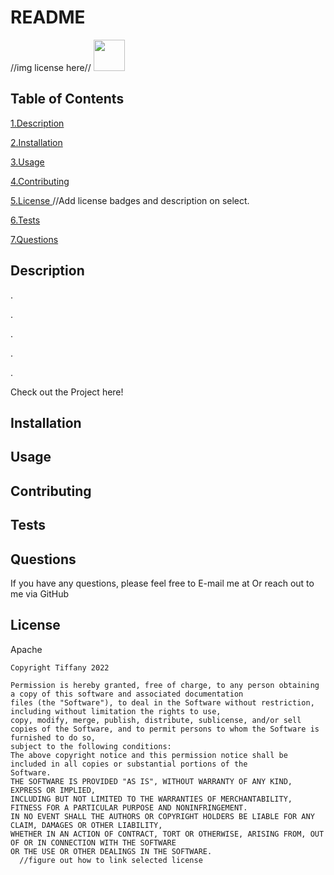 
# README

//img license here//
<img id="image" src=" " alt=" " width ="50px" height= "50px"> </img>

## Table of Contents

<a href="#description">1.Description </a>

<a href="#install">2.Installation </a>

<a href="#use">3.Usage </a>

<a href="#contribute">4.Contributing </a>

<a href="#license">5.License </a> //Add license badges and description on select.

<a href="#test">6.Tests </a>

<a href="#questions">7.Questions </a>



<h2 id="describe">Description</h2>



 . 

 .

 .

 .

 .

Check out the Project here!




<h2 id="install">Installation</h2>



<h2 id="use">Usage</h2>


    
<h2 id="contribute">Contributing</h2>



<h2 id="test"> Tests </h2>


<h2 id="questions">Questions</h2>

If you have any questions, please feel free to E-mail me at 
Or reach out to me via GitHub
 
 


<h2 id="license">License</h2>
Apache

    Copyright Tiffany 2022

    Permission is hereby granted, free of charge, to any person obtaining a copy of this software and associated documentation 
    files (the "Software"), to deal in the Software without restriction, including without limitation the rights to use, 
    copy, modify, merge, publish, distribute, sublicense, and/or sell copies of the Software, and to permit persons to whom the Software is furnished to do so, 
    subject to the following conditions:
    The above copyright notice and this permission notice shall be included in all copies or substantial portions of the 
    Software.
    THE SOFTWARE IS PROVIDED "AS IS", WITHOUT WARRANTY OF ANY KIND, EXPRESS OR IMPLIED, 
    INCLUDING BUT NOT LIMITED TO THE WARRANTIES OF MERCHANTABILITY, FITNESS FOR A PARTICULAR PURPOSE AND NONINFRINGEMENT. 
    IN NO EVENT SHALL THE AUTHORS OR COPYRIGHT HOLDERS BE LIABLE FOR ANY CLAIM, DAMAGES OR OTHER LIABILITY, 
    WHETHER IN AN ACTION OF CONTRACT, TORT OR OTHERWISE, ARISING FROM, OUT OF OR IN CONNECTION WITH THE SOFTWARE 
    OR THE USE OR OTHER DEALINGS IN THE SOFTWARE.
      //figure out how to link selected license



